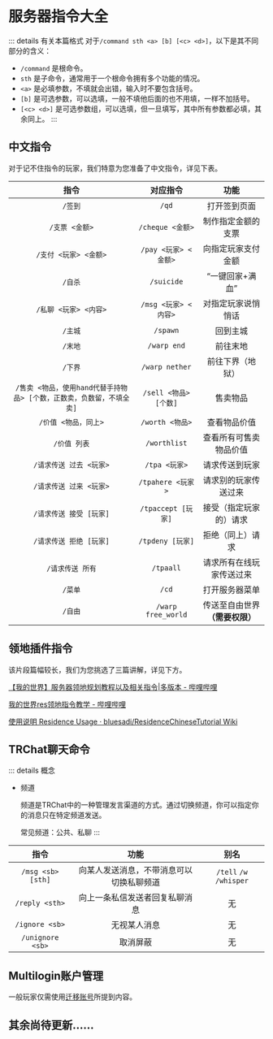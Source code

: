 # 服务器指令大全

::: details 有关本篇格式
对于`/command sth <a> [b] [<c> <d>]`，以下是其不同部分的含义：
 - `/command` 是根命令。
 - `sth` 是子命令，通常用于一个根命令拥有多个功能的情况。
 - `<a>` 是必填参数，不填就会出错，输入时不要包含括号。
 - `[b]` 是可选参数，可以选填，一般不填他后面的也不用填，一样不加括号。
 - `[<c> <d>]` 是可选参数组，可以选填，但一旦填写，其中所有参数都必填，其余同上。
:::

## 中文指令

对于记不住指令的玩家，我们特意为您准备了中文指令，详见下表。

| 指令 | 对应指令 | 功能 |
|:-------:|:-------:|:-------:|
| `/签到` | `/qd` | 打开签到页面 |
| `/支票 <金额>` | `/cheque <金额>` | 制作指定金额的支票 |
| `/支付 <玩家> <金额>` | `/pay <玩家> <金额>` | 向指定玩家支付金额 |
| `/自杀` | `/suicide` | “一键回家+满血” |
| `/私聊 <玩家> <内容>` | `/msg <玩家> <内容>` | 对指定玩家说悄悄话 |
| `/主城` | `/spawn` | 回到主城 |
| `/末地` | `/warp end` | 前往末地 |
| `/下界` | `/warp nether` | 前往下界（地狱） |
| `/售卖 <物品，使用hand代替手持物品> [个数，正数卖，负数留，不填全卖]` | `/sell <物品> [个数]` | 售卖物品 |
| `/价值 <物品，同上>` | `/worth <物品>` | 查看物品价值 |
| `/价值 列表` | `/worthlist` | 查看所有可售卖物品价值 |
| `/请求传送 过去 <玩家>` | `/tpa <玩家>` | 请求传送到玩家 |
| `/请求传送 过来 <玩家>` | `/tpahere <玩家>` | 请求别的玩家传送过来 |
| `/请求传送 接受 [玩家]` | `/tpaccept [玩家]` | 接受（指定玩家的）请求 |
| `/请求传送 拒绝 [玩家]` | `/tpdeny [玩家]` | 拒绝（同上）请求 |
| `/请求传送 所有` | `/tpaall` | 请求所有在线玩家传送过来 |
| `/菜单` | `/cd` | 打开服务器菜单 |
| `/自由` | `/warp free_world` | 传送至自由世界 **（需要权限）** |

## 领地插件指令

该片段篇幅较长，我们为您挑选了三篇讲解，详见下方。

[【我的世界】服务器领地规划教程以及相关指令|多版本 - 哔哩哔哩](https://www.bilibili.com/read/cv4298678)

[我的世界res领地指令教学 - 哔哩哔哩](https://www.bilibili.com/read/cv5147261)

[使用说明 Residence Usage · bluesadi/ResidenceChineseTutorial Wiki](https://github.com/bluesadi/ResidenceChineseTutorial/wiki/%E4%BD%BF%E7%94%A8%E8%AF%B4%E6%98%8E-Residence-Usage)

## TRChat聊天命令

::: details 概念
 - 频道

   频道是TRChat中的一种管理发言渠道的方式。通过切换频道，你可以指定你的消息只在特定频道发送。

   常见频道：公共、私聊 
:::

| 指令 | 功能 | 别名 |
|:-------:|:-------:|:-------:|
| `/msg <sb> [sth]` | 向某人发送消息，不带消息可以切换私聊频道 | `/tell` `/w` `/whisper` |
| `/reply <sth>` | 向上一条私信发送者回复私聊消息 | 无 |
| `/ignore <sb>` | 无视某人消息 | 无 |
| `/unignore <sb>` | 取消屏蔽 | 无 |

## Multilogin账户管理

一般玩家仅需使用[迁移账号](/ct/migrate.md)所提到内容。

## 其余尚待更新……